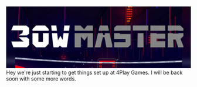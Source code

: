 ![](Assets/Images/MiniLandscape_1080.png)
 Hey we're just starting to get things set up at 4Play Games. I will be back soon with some more words.

